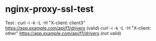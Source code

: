 # nginx-proxy-ssl-test

Test :
curl -i -k -L -H "X-client: client3" https://app.example.com/api/f1/drivers (valid)
curl -i -k -L -H "X-client: other" https://app.example.com/api/f1/drivers (not valid)
